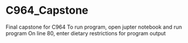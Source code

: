# C964_Capstone
Final capstone for C964
To run program, open jupter notebook and run program
On line 80, enter dietary restrictions for program output
